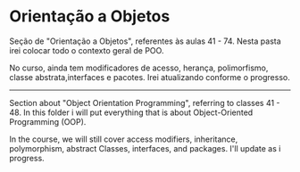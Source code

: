 # Orientação a Objetos

Seção de "Orientação a Objetos", referentes às aulas 41 - 74.
Nesta pasta irei colocar todo o contexto geral de POO.

No curso, ainda tem modificadores de acesso, herança, polimorfismo, classe abstrata,interfaces e pacotes. 
Irei atualizando conforme o progresso.

--------
Section about "Object Orientation Programming", referring to classes 41 - 48.
In this folder i will put everything that is about Object-Oriented Programming (OOP).

In the course, we will still cover access modifiers, inheritance, polymorphism, abstract Classes, interfaces, and packages.
I'll update as i progress.
